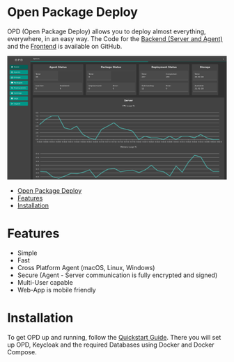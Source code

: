 # Open Package Deploy

OPD (Open Package Deploy) allows you to deploy almost everything, everywhere, in an easy way.
The Code for the [Backend (Server and Agent)](https://github.com/useless-bit/Open-Package-Deploy-Backend) and the [Frontend](https://github.com/useless-bit/Open-Package-Deploy-Frontend) is available on GitHub.

![Image of Dashboard](Documentation/images/OPD/OPD_Dashboard.png)

<!-- TOC -->
* [Open Package Deploy](#open-package-deploy)
* [Features](#features)
* [Installation](#installation)
<!-- TOC -->

# Features

- Simple
- Fast
- Cross Platform Agent (macOS, Linux, Windows)
- Secure (Agent - Server communication is fully encrypted and signed)
- Multi-User capable
- Web-App is mobile friendly


# Installation

To get OPD up and running, follow the [Quickstart Guide](Documentation/Quickstart.md).
There you will set up OPD, Keycloak and the required Databases using Docker and Docker Compose.